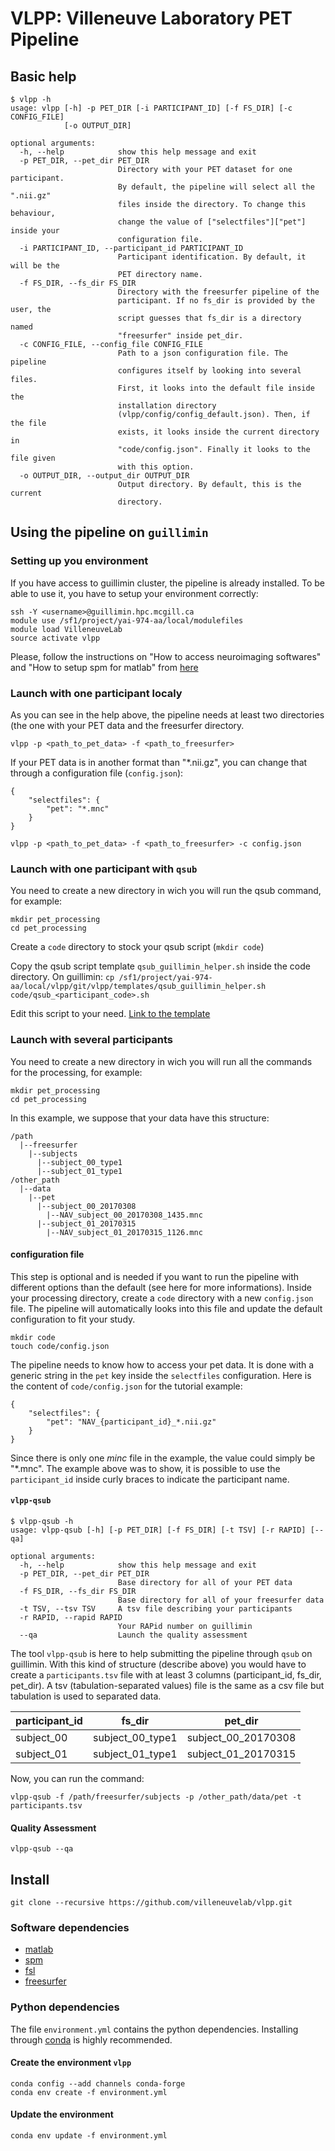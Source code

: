 # VLPP: Villeneuve Laboratory PET Pipeline

## Basic help

```
$ vlpp -h
usage: vlpp [-h] -p PET_DIR [-i PARTICIPANT_ID] [-f FS_DIR] [-c CONFIG_FILE]
            [-o OUTPUT_DIR]

optional arguments:
  -h, --help            show this help message and exit
  -p PET_DIR, --pet_dir PET_DIR
                        Directory with your PET dataset for one participant.
                        By default, the pipeline will select all the ".nii.gz"
                        files inside the directory. To change this behaviour,
                        change the value of ["selectfiles"]["pet"] inside your
                        configuration file.
  -i PARTICIPANT_ID, --participant_id PARTICIPANT_ID
                        Participant identification. By default, it will be the
                        PET directory name.
  -f FS_DIR, --fs_dir FS_DIR
                        Directory with the freesurfer pipeline of the
                        participant. If no fs_dir is provided by the user, the
                        script guesses that fs_dir is a directory named
                        "freesurfer" inside pet_dir.
  -c CONFIG_FILE, --config_file CONFIG_FILE
                        Path to a json configuration file. The pipeline
                        configures itself by looking into several files.
                        First, it looks into the default file inside the
                        installation directory
                        (vlpp/config/config_default.json). Then, if the file
                        exists, it looks inside the current directory in
                        "code/config.json". Finally it looks to the file given
                        with this option.
  -o OUTPUT_DIR, --output_dir OUTPUT_DIR
                        Output directory. By default, this is the current
                        directory.
```

## Using the pipeline on `guillimin`

### Setting up you environment

If you have access to guillimin cluster, the pipeline is already installed.
To be able to use it, you have to setup your environment correctly:

```
ssh -Y <username>@guillimin.hpc.mcgill.ca
module use /sf1/project/yai-974-aa/local/modulefiles
module load VilleneuveLab
source activate vlpp
```

Please, follow the instructions on "How to access neuroimaging softwares" and "How to setup spm for matlab" from [here](https://github.com/villeneuvelab/documentation/wiki/Guillimin-neuroimaging-softwares)

### Launch with one participant localy

As you can see in the help above, the pipeline needs at least two directories (the one with your PET data and the freesurfer directory.

`vlpp -p <path_to_pet_data> -f <path_to_freesurfer>`

If your PET data is in another format than "*.nii.gz", you can change that through a configuration file (`config.json`):

```
{
    "selectfiles": {
        "pet": "*.mnc"
    }
}
```

`vlpp -p <path_to_pet_data> -f <path_to_freesurfer> -c config.json`

### Launch with one participant with `qsub`

You need to create a new directory in wich you will run the qsub command, for example:

```
mkdir pet_processing
cd pet_processing
```

Create a `code` directory to stock your qsub script (`mkdir code`)

Copy the qsub script template `qsub_guillimin_helper.sh` inside the code directory. On guillimin: `cp /sf1/project/yai-974-aa/local/vlpp/git/vlpp/templates/qsub_guillimin_helper.sh code/qsub_<participant_code>.sh`

Edit this script to your need. [Link to the template](https://github.com/villeneuvelab/vlpp/blob/master/vlpp/templates/qsub_guillimin_helper.sh)

### Launch with several participants

You need to create a new directory in wich you will run all the commands for the processing, for example:

```
mkdir pet_processing
cd pet_processing
```

In this example, we suppose that your data have this structure:

```
/path
  |--freesurfer
    |--subjects
      |--subject_00_type1
      |--subject_01_type1
/other_path
  |--data
    |--pet
      |--subject_00_20170308
        |--NAV_subject_00_20170308_1435.mnc
      |--subject_01_20170315
        |--NAV_subject_01_20170315_1126.mnc
```

#### configuration file

This step is optional and is needed if you want to run the pipeline with different options than the default (see here for more informations). Inside your processing directory, create a `code` directory with a new `config.json` file. The pipeline will automatically looks into this file and update the default configuration to fit your study.

```
mkdir code
touch code/config.json
```

The pipeline needs to know how to access your pet data. It is done with a generic string in the `pet` key inside the `selectfiles` configuration. Here is the content of `code/config.json` for the tutorial example:

```
{
    "selectfiles": {
        "pet": "NAV_{participant_id}_*.nii.gz"
    }
}
```

Since there is only one _minc_ file in the example, the value could simply be "*.mnc". The example above was to show, it is possible to use the `participant_id` inside curly braces to indicate the participant name.

#### `vlpp-qsub`

```
$ vlpp-qsub -h
usage: vlpp-qsub [-h] [-p PET_DIR] [-f FS_DIR] [-t TSV] [-r RAPID] [--qa]

optional arguments:
  -h, --help            show this help message and exit
  -p PET_DIR, --pet_dir PET_DIR
                        Base directory for all of your PET data
  -f FS_DIR, --fs_dir FS_DIR
                        Base directory for all of your freesurfer data
  -t TSV, --tsv TSV     A tsv file describing your participants
  -r RAPID, --rapid RAPID
                        Your RAPid number on guillimin
  --qa                  Launch the quality assessment
```

The tool `vlpp-qsub` is here to help submitting the pipeline through `qsub` on guillimin. With this kind of structure (describe above) you would have to create a `participants.tsv` file with at least 3 columns (participant_id, fs_dir, pet_dir). A tsv (tabulation-separated values) file is the same as a csv file but tabulation is used to separated data.

| participant_id | fs_dir | pet_dir |
| --- | --- | --- |
| subject_00 | subject_00_type1 | subject_00_20170308 |
| subject_01 | subject_01_type1 | subject_01_20170315 |

Now, you can run the command:

`vlpp-qsub -f /path/freesurfer/subjects -p /other_path/data/pet -t participants.tsv`

#### Quality Assessment

`vlpp-qsub --qa`

## Install

```
git clone --recursive https://github.com/villeneuvelab/vlpp.git
```

### Software dependencies

- [matlab](https://www.mathworks.com/)
- [spm](http://www.fil.ion.ucl.ac.uk/spm/)
- [fsl](https://fsl.fmrib.ox.ac.uk/fsl/fslwiki/)
- [freesurfer](https://surfer.nmr.mgh.harvard.edu/)

### Python dependencies

The file `environment.yml` contains the python dependencies. Installing through [conda](https://conda.io/docs/) is highly recommended.

#### Create the environment `vlpp`

```
conda config --add channels conda-forge
conda env create -f environment.yml
```

#### Update the environment

`conda env update -f environment.yml`

